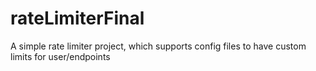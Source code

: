 # rateLimiterFinal

A simple rate limiter project, which supports config files to have custom limits for user/endpoints
